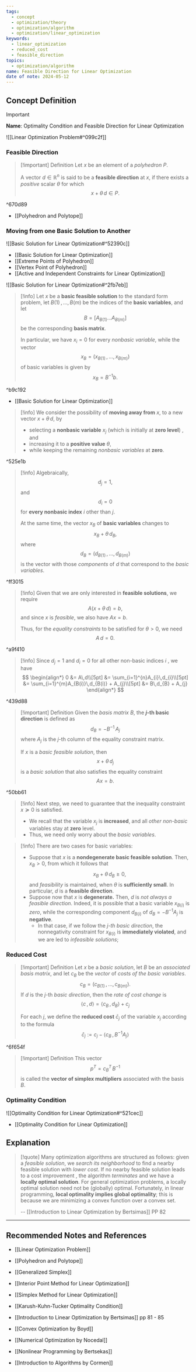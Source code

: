 ```yaml
---
tags:
  - concept
  - optimization/theory
  - optimization/algorithm
  - optimization/linear_optimization
keywords:
  - linear_optimization
  - reduced_cost
  - feasible_direction
topics:
  - optimization/algorithm
name: Feasible Direction for Linear Optimization
date of note: 2024-05-12
---
```


## Concept Definition

>[!important]
>**Name**: Optimality Condition and Feasible Direction for Linear Optimization

![[Linear Optimization Problem#^099c2f]]

### Feasible Direction

>[!important] Definition
>Let $x$ be an element of a *polyhedron* $P$. 
>
>A vector $d\in \mathbb{R}^{n}$ is said to be a **feasible direction** at $x$, if there exists a *positive* scalar $\theta$ for which $$x + \theta\,d \in P.$$

^670d89

- [[Polyhedron and Polytope]]

### Moving from one Basic Solution to Another 

![[Basic Solution for Linear Optimization#^52390c]]

- [[Basic Solution for Linear Optimization]]
- [[Extreme Points of Polyhedron]]
- [[Vertex Point of Polyhedron]]
- [[Active and Independent Constraints for Linear Optimization]]

![[Basic Solution for Linear Optimization#^2fb7eb]]


>[!info]
>Let $x$ be a **basic feasible solution** to the standard form problem, let $B(1) \,{,}\ldots{,}\, B(m)$ be the indices of the **basic variables**, and let $$B = [A_{B(1)} . . . A_{B(m)}]$$ be the corresponding **basis matrix**. 
>
>In particular, we have $x_i = 0$ for every *nonbasic variable*, while the vector $$x_{B} = (x_{B(1)}\,{,}\ldots{,}\,x_{B(m)})$$ of basic variables is given by  $$x_{B} = B^{-1}b.$$

^b9c192

- [[Basic Solution for Linear Optimization]]

>[!info]
>We consider the possibility of **moving away from** $x$, to a new vector $x + \theta\,d$, by 
>- selecting a **nonbasic variable** $x_{j}$ (which is initially at **zero level**) , and 
>- increasing it to a **positive value** $\theta$, 
>- while keeping the remaining *nonbasic variables* at **zero**.

^525e1b

>[!info]
>Algebraically, $$d_{j} = 1,$$ and $$d_{i} = 0$$ for **every nonbasic index** $i$ other than $j$. 
>
>At the same time, the vector $x_{B}$ of **basic variables** changes to $$x_{B} + \theta\,d_{B},$$ where $$d_{B} = (d_{B(1)} \,{,}\ldots{,}\, d_{B(m)})$$ is the vector with those *components* of $d$ that correspond to the *basic variables*.

^ff3015

>[!info]
>Given that we are only interested in **feasible solutions**, we require $$A(x + \theta\,d) = b,$$ and since $x$ is *feasible*, we also have $Ax = b.$
>
>Thus, for the *equality constraints* to be satisfied for $\theta > 0$, we need $$A\,d= 0.$$

^a9f410

>[!info]
>Since $d_{j}=1$ and $d_{i}=0$ for all other non-basic indices $i$ , we have
>$$
>\begin{align*}
>0 &= A\,d\\[5pt]
>&= \sum_{i=1}^{n}A_{i}\,d_{i}\\[5pt]
>&= \sum_{i=1}^{m}A_{B(i)}\,d_{B(i)} + A_{j}\\[5pt]
>&= B\,d_{B} + A_{j}
>\end{align*}
>$$

^439d88

>[!important] Definition
>Given the *basis matrix* $B$, the **$j$-th basic direction** is defined as
>$$
>d_{B} = - B^{-1}\,A_{j}
>$$
>where $A_{j}$ is the $j$-th column of the equality constraint matrix.
>
>If $x$ is a *basic feasible solution*, then $$x+ \theta\,d_{j}$$ is a *basic solution* that also satisfies the equality constraint $$Ax = b.$$

^50bb61

>[!info]
>Next step, we need to guarantee that the inequality constraint $x \succeq 0$ is satisfied.
>- We recall that the variable $x_{j}$ is **increased**, and all *other non-basic* variables stay at **zero** level.
>- Thus, we need only worry about the *basic variables*.

>[!info]
>There are two cases for basic variables:
>- Suppose that $x$ is a **nondegenerate basic feasible solution**. Then, $x_B > 0$, from which it follows that $$x_{B} + \theta\,d_{B} \ge 0,$$ and *feasibility* is maintained, when $\theta$ is **sufficiently small**. In particular, $d$ is a **feasible direction**.  
>- Suppose now that $x$ is **degenerate.** Then, $d$ is *not always a feasible direction*. Indeed, it is possible that a basic variable $x_{B(i)}$ is *zero*, while the corresponding component $d_{B(i)}$ of $d_{B} = -B^{-1} A_{j}$ is **negative**. 
>	- In that case, if we follow the *$j$-th basic direction*, the nonnegativity constraint for $x_{B(i)}$ is **immediately violated**, and we are led to *infeasible solutions*;


### Reduced Cost

>[!important] Definition
>Let $x$ be a *basic solution*, let $B$ be an *associated basis matrix*, and let $c_{B}$ be the *vector* of *costs of the basic variables*. $$c_{B} = (c_{B(1)}\,{,}\ldots{,}\,c_{B(m)}).$$ If $d$ is the $j$-th *basic direction*, then the *rate of cost change* is $$\left\langle  c\,,\,d \right\rangle = \left\langle  c_{B}\,,\, d_{B} \right\rangle + c_{j}$$
>
>For each $j$, we define the **reduced cost** $\bar{c}_{j}$ of the variable $x_{j}$ according to the formula
>$$
>\bar{c}_{j} := c_{j} - \left\langle  c_{B}\,,\, B^{-1}A_{j} \right\rangle
>$$

^6f654f

>[!important] Definition
>This vector $$p^{T} = c_{B}^{T}\,B^{-1}$$ is called the **vector of simplex multipliers** associated with the basis $B$.

### Optimality Condition

![[Optimality Condition for Linear Optimization#^521cec]]

- [[Optimality Condition for Linear Optimization]]



## Explanation



>[!quote]
>Many optimization algorithms are structured as follows: given a *feasible solution*, we *search its neighborhood* to find a nearby feasible solution with *lower cost*. If no nearby feasible solution leads to a cost improvement , the algorithm *terminates* and we have a **locally optimal solution**. For general optimization problems, a locally optimal solution need not be (globally) optimal. Fortunately, in linear programming, **local optimality implies global optimality**; this is because we are minimizing a convex function over a convex set.
>
>-- [[Introduction to Linear Optimization by Bertsimas]] PP 82




-----------
##  Recommended Notes and References


- [[Linear Optimization Problem]]
- [[Polyhedron and Polytope]]
- [[Generalized Simplex]]
- [[Interior Point Method for Linear Optimization]]
- [[Simplex Method for Linear Optimization]]

- [[Karush-Kuhn-Tucker Optimality Condition]]

- [[Introduction to Linear Optimization by Bertsimas]] pp 81 - 85
- [[Convex Optimization by Boyd]]
- [[Numerical Optimization by Nocedal]]
- [[Nonlinear Programming by Bertsekas]]
- [[Introduction to Algorithms by Cormen]]